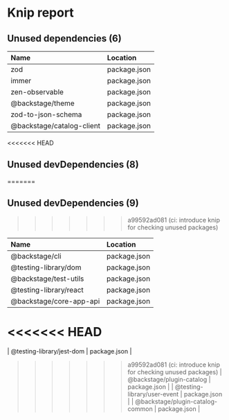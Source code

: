# Knip report

## Unused dependencies (6)

| Name                      | Location     |
|:--------------------------|:-------------|
| zod                       | package.json |
| immer                     | package.json |
| zen-observable            | package.json |
| @backstage/theme          | package.json |
| zod-to-json-schema        | package.json |
| @backstage/catalog-client | package.json |

<<<<<<< HEAD
## Unused devDependencies (8)
=======
## Unused devDependencies (9)
>>>>>>> a99592ad081 (ci: introduce knip for checking unused packages)

| Name                             | Location     |
|:---------------------------------|:-------------|
| @backstage/cli                   | package.json |
| @testing-library/dom             | package.json |
| @backstage/test-utils            | package.json |
| @testing-library/react           | package.json |
| @backstage/core-app-api          | package.json |
<<<<<<< HEAD
=======
| @testing-library/jest-dom        | package.json |
>>>>>>> a99592ad081 (ci: introduce knip for checking unused packages)
| @backstage/plugin-catalog        | package.json |
| @testing-library/user-event      | package.json |
| @backstage/plugin-catalog-common | package.json |

